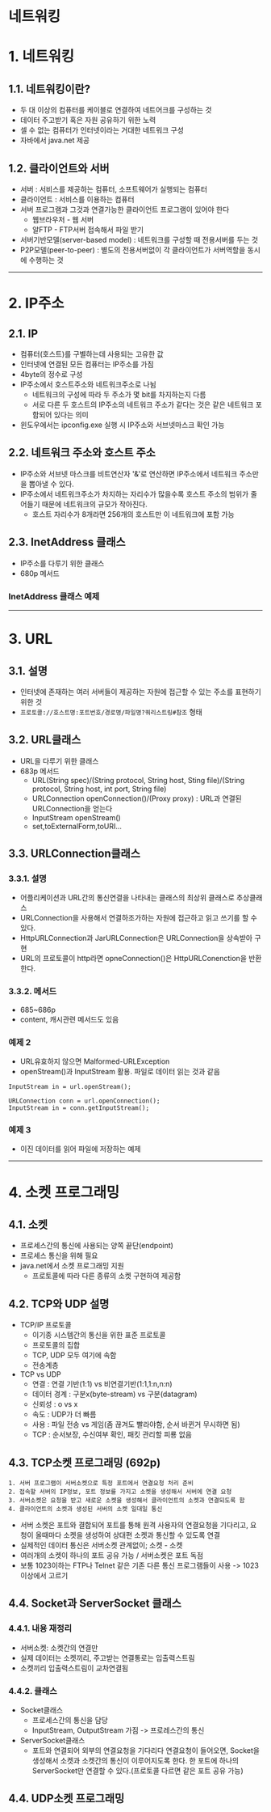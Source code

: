 네트워킹
=============
# 1. 네트워킹
## 1.1. 네트워킹이란?
- 두 대 이상의 컴퓨터를 케이블로 연결하여 네트어크를 구성하는 것
- 데이터 주고받기 혹은 자원 공유하기 위한 노력
- 셀 수 없는 컴퓨터가 인터넷이라는 거대한 네트워크 구성
- 자바에서 java.net 제공
## 1.2. 클라이언트와 서버
- 서버 : 서비스를 제공하는 컴퓨터, 소프트웨어가 실행되는 컴퓨터
- 클라이언트 : 서비스를 이용하는 컴퓨터
- 서버 프로그램과 그것과 연결가능한 클라이언트 프로그램이 있어야 한다
    - 웹브라우저 - 웹 서버
    - 알FTP - FTP서버 접속해서 파일 받기
- 서버기반모델(server-based model) : 네트워크를 구성할 때 전용서버를 두는 것
- P2P모델(peer-to-peer) : 별도의 전용서버없이 각 클라이언트가 서버역할을 동시에 수행하는 것
***

# 2. IP주소
## 2.1. IP
- 컴퓨터(호스트)를 구별하는데 사용되는 고유한 값
- 인터넷에 연결된 모든 컴퓨터는 IP주소를 가짐
- 4byte의 정수로 구성
- IP주소에서 호스트주소와 네트워크주소로 나뉨
    - 네트워크의 구성에 따라 두 주소가 몇 bit를 차지하는지 다름
    - 서로 다른 두 호스트의 IP주소의 네트워크 주소가 같다는 것은 같은 네트워크 포함되어 있다는 의미
- 윈도우에서는 ipconfig.exe 실행 시 IP주소와 서브넷마스크 확인 가능
## 2.2. 네트워크 주소와 호스트 주소
- IP주소와 서브넷 마스크를 비트연산자 '&'로 연산하면 IP주소에서 네트워크 주소만을 뽑아낼 수 있다.
- IP주소에서 네트워크주소가 차지하는 자리수가 많을수록 호스트 주소의 범위가 줄어들기 때문에 네트워크의 규모가 작아진다. 
    - 호스트 자리수가 8개라면 256개의 호스트만 이 네트워크에 포함 가능
## 2.3. InetAddress 클래스
- IP주소를 다루기 위한 클래스
- 680p 메서드
### InetAddress 클래스 예제
***

# 3. URL
## 3.1. 설명
- 인터넷에 존재하는 여러 서버들이 제공하는 자원에 접근할 수 있는 주소를 표현하기 위한 것
- `프로토콜://호스트명:포트번호/경로명/파일명?쿼리스트링#참조` 형태
## 3.2. URL클래스
- URL을 다루기 위한 클래스
- 683p 메서드
    - URL(String spec)/(String protocol, String host, Sting file)/(String protocol, String host, int port, String file)
    - URLConnection openConnection()/(Proxy proxy) : URL과 연결된 URLConnection을 얻는다
    - InputStream openStream()
    - set,toExternalForm,toURI...
## 3.3. URLConnection클래스
### 3.3.1. 설명
- 어플리케이션과 URL간의 통신연결을 나타내는 클래스의 최상위 클래스로 추상클래스
- URLConnection을 사용해서 연결하조가하는 자원에 접근하고 읽고 쓰기를 할 수 있다.
- HttpURLConnection과 JarURLConnection은 URLConnection을 상속받아 구현
- URL의 프로토콜이 http라면 opneConnection()은 HttpURLConenction을 반환한다.
### 3.3.2. 메서드
- 685~686p
- content, 캐시관련 메서드도 있음
### 예제 2
- URL유효하지 않으면 Malformed-URLException
- openStream()과 InputStream 활용. 파일로 데이터 읽는 것과 같음
```
InputStream in = url.openStream();

URLConnection conn = url.openConnection();
InputStream in = conn.getInputStream();
```
### 예제 3
- 이진 데이터를 읽어 파일에 저장하는 예제
***

# 4. 소켓 프로그래밍
## 4.1. 소켓
- 프로세스간의 통신에 사용되는 양쪽 끝단(endpoint)
- 프로세스 통신을 위해 필요
- java.net에서 소켓 프로그래밍 지원
    - 프로토콜에 따라 다른 종류의 소켓 구현하여 제공함
## 4.2. TCP와 UDP 설명
- TCP/IP 프로토콜
    - 이기종 시스템간의 통신을 위한 표준 프로토콜
    - 프로토콜의 집합
    - TCP, UDP 모두 여기에 속함
    - 전송계층
- TCP vs UDP
    - 연결 : 연결 기반(1:1) vs 비연결기반(1:1,1:n,n:n)
    - 데이터 경계 : 구분x(byte-stream) vs 구분(datagram)
    - 신뢰성 : o vs x
    - 속도 : UDP가 더 빠름
    - 사용 : 파일 전송 vs 게임(좀 끊겨도 빨라야함, 순서 바뀐거 무시하면 됨)
    - TCP : 순서보장, 수신여부 확인, 패킷 관리할 피룡 없음

## 4.3. TCP소켓 프로그래밍 (692p)
    1. 서버 프로그램이 서버소켓으로 특정 포트에서 연결요청 처리 준비
    2. 접속할 서버의 IP정보, 포트 정보를 가지고 소켓을 생성해서 서버에 연결 요청
    3. 서버소켓은 요청을 받고 새로운 소켓을 생성해서 클라이언트의 소켓과 연결되도록 함
    4. 클라이언트의 소켓과 생성된 서버의 소켓 일대일 통신
- 서버 소켓은 포트와 결합되어 포트를 통해 원격 사용자의 연결요청을 기다리고, 요청이 올때마다 소켓을 생성하여 상대편 소켓과 통신할 수 있도록 연결
- 실제적인 데이터 통신은 서버소켓 관계없이; 소켓 - 소켓
- 여러개의 소켓이 하나의 포트 공유 가능 / 서버소켓은 포트 독점
- 보통 1023이하는 FTP나 Telnet 같은 기존 다른 통신 프로그램들이 사용 -> 1023이상에서 고르기
## 4.4. Socket과 ServerSocket 클래스
### 4.4.1. 내용 재정리
- 서버소켓: 소켓간의 연결만
- 실제 데이터는 소켓끼리, 주고받는 연결통로는 입출력스트림
-   소켓끼리 입출력스트림이 교차연결됨
### 4.4.2. 클래스
- Socket클래스
    - 프로세스간의 통신을 담당
    - InputStream, OutputStream 가짐 -> 프로레스간의 통신
- ServerSocket클래스
    - 포트와 연결되어 외부의 연결요청을 기다리다 연결요청이 들어오면, Socket을 생성해서 소켓과 소켓간의 통신이 이루어지도록 한다. 한 포트에 하나의 ServerSocket만 연결할 수 있다.(프로토콜 다르면 같은 포트 공유 가능)

## 4.4. UDP소켓 프로그래밍

